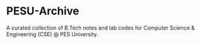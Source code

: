 # PESU-Archive

 A curated collection of B.Tech notes and lab codes for Computer Science & Engineering (CSE) @ PES University. 
